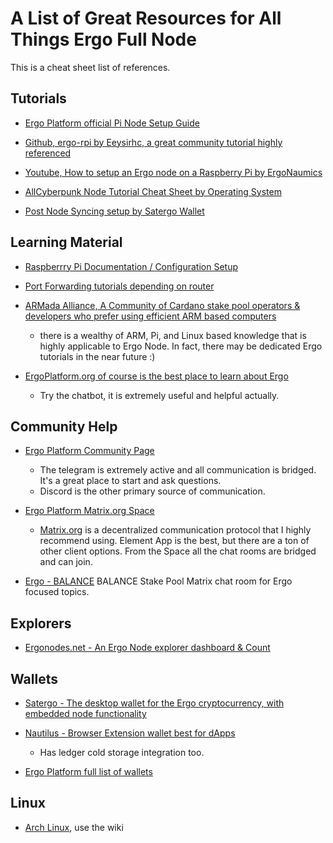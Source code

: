 # A List of Great Resources for All Things Ergo Full Node
This is a cheat sheet list of references.


## Tutorials

- [Ergo Platform official Pi Node Setup Guide](https://docs.ergoplatform.com/node/install/pi/#more-tips)

- [Github, ergo-rpi by Eeysirhc, a great community tutorial highly referenced](https://github.com/Eeysirhc/ergo-rpi#readme)

- [Youtube, How to setup an Ergo node on a Raspberry Pi by ErgoNaumics](https://youtu.be/yDqhlgz0244?si=nGRpWNEgcxJl98pD)

- [AllCyberpunk Node Tutorial Cheat Sheet by Operating System](https://x.com/AllCyberpunkCom/status/1678340252958703616?s=20)

- [Post Node Syncing setup by Satergo Wallet](https://github.com/Satergo/Satergo/wiki/Initial-node-configuration)


## Learning Material

- [Raspberrry Pi Documentation / Configuration Setup](https://www.raspberrypi.com/documentation/computers/configuration.html#raspi-config-cli)

- [Port Forwarding tutorials depending on router](https://portforward.com/)

- [ARMada Alliance, A Community of Cardano stake pool operators & developers who prefer using efficient ARM based computers](https://armada-alliance.com/docs/)
    - there is a wealthy of ARM, Pi, and Linux based knowledge that is highly applicable to Ergo Node. In fact, there may be dedicated Ergo tutorials in the near future :)

- [ErgoPlatform.org of course is the best place to learn about Ergo](https://ergoplatform.org/en/)
    - Try the chatbot, it is extremely useful and helpful actually.

## Community Help

- [Ergo Platform Community Page](https://ergoplatform.org/en/community#JoinUs)
    - The telegram is extremely active and all communication is bridged. It's a great place to start and ask questions.
    - Discord is the other primary source of communication.

- [Ergo Platform Matrix.org Space](https://matrix.to/#/#ergo-platform:matrix.org)
    - [Matrix.org](www.matrix.org) is a decentralized communication protocol that I highly recommend using. Element App is the best, but there are a ton of other client options. From the Space all the chat rooms are bridged and can join.

- [Ergo - BALANCE](https://matrix.to/#/#ergo:forum.balanceanalytics.io) BALANCE Stake Pool Matrix chat room for Ergo focused topics.


## Explorers

- [Ergonodes.net - An Ergo Node explorer dashboard & Count](http://ergonodes.net/)

## Wallets

- [Satergo - The desktop wallet for the Ergo cryptocurrency, with embedded node functionality](https://satergo.com/)

- [Nautilus - Browser Extension wallet best for dApps](https://github.com/nautls/nautilus-wallet)
    - Has ledger cold storage integration too.

- [Ergo Platform full list of wallets](https://ergoplatform.org/en/get-erg/#Wallets)

## Linux

- [Arch Linux](https://archlinux.org/), use the wiki